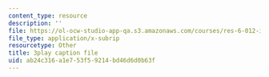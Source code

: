 ```yaml
---
content_type: resource
description: ''
file: https://ol-ocw-studio-app-qa.s3.amazonaws.com/courses/res-6-012-introduction-to-probability-spring-2018/ab24c316a1e753f59214bd46d6d0b63f_AVVbUKstn8A.vtt
file_type: application/x-subrip
resourcetype: Other
title: 3play caption file
uid: ab24c316-a1e7-53f5-9214-bd46d6d0b63f
---
```


